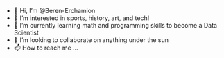 - 👋 Hi, I’m @Beren-Erchamion
- 👀 I’m interested in sports, history, art, and tech!
- 🌱 I’m currently learning math and programming skills to become a Data Scientist
- 💞️ I’m looking to collaborate on anything under the sun
- 📫 How to reach me ...

<!---
Beren-Erchamion/Beren-Erchamion is a ✨ special ✨ repository because its `README.md` (this file) appears on your GitHub profile.
You can click the Preview link to take a look at your changes.
--->
